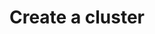 ---
title: Create a cluster
description: https://kubernetes.io/docs/tutorials
sidebar:
  order: 2
---